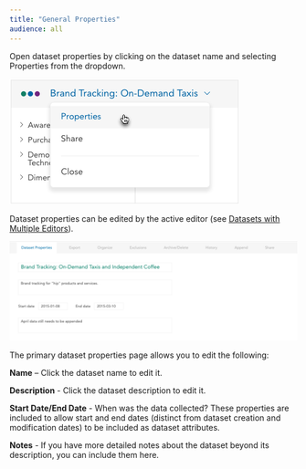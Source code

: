 ```yaml
---
title: "General Properties"
audience: all
---
```


Open dataset properties by clicking on the dataset name and selecting Properties from the dropdown.

![](images/DsNameDropdown.png)

Dataset properties can be edited by the active editor (see [Datasets with Multiple Editors](crunch_multiple-editors.html)).

![](images/DatasetProperties.png)

The primary dataset properties page allows you to edit the following:

**Name** – Click the dataset name to edit it.

**Description** - Click the dataset description to edit it.

**Start Date/End Date** - When was the data collected? These properties are included to allow start and end dates (distinct from dataset creation and modification dates) to be included as dataset attributes.

**Notes** - If you have more detailed notes about the dataset beyond its description, you can include them here.

